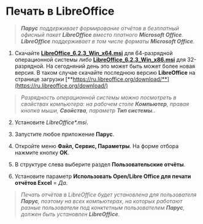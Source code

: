 # Печать в LibreOffice

> _**Парус** поддерживает формирование отчётов в безплатный офисный пакет **LibreOffice** вместо платного **Microsoft Office**. **LibreOffice** поддерживает в том числе форматы **Microsoft Office**._

1. Скачайте [**LibreOffice_6.2.3_Win_x64.msi**](http://download.documentfoundation.org/libreoffice/stable/6.2.3/win/x86_64/LibreOffice_6.2.3_Win_x64.msi) для 64-разрядной операционной системы _либо_ [**LibreOffice_6.2.3_Win_x86.msi**](http://download.documentfoundation.org/libreoffice/stable/6.2.3/win/x86/LibreOffice_6.2.3_Win_x86.msi) для 32-разрядной. На сегодняний день это может быть может более новая версия. В таком случае скачайте последнюю версию **LibreOffice** на странице загрузки [**https://ru.libreoffice.org/download/**](https://ru.libreoffice.org/download/)

> _Разрядность операционной системы можно посмотреть в свойствах компьютера: на рабочем столе **Компьютер**, правая кнопка мыши, **Свойства**, параметр **Тип системы**._.

2. Установите _LibreOffice*.msi_.

3. Запустите любое приложение **Парус**.
4. Откройте меню **Файл, Сервис, Параметры**. На форме отбора нажмите кнопку **OK**.
5. В структуре слева выберите раздел **Пользовательские отчёты**.
6. Установите параметр **Использовать Open/Libre Office для печати отчётов Excel** = _Да_.

> _Печать отчётов в LibreOffice будет установлена для пользователя **Парус**, поэтому на всех компьютерах, на которых работают разные пользователи под конктетным пользователем **Парус**, должен быть установлен **LibreOffice**._